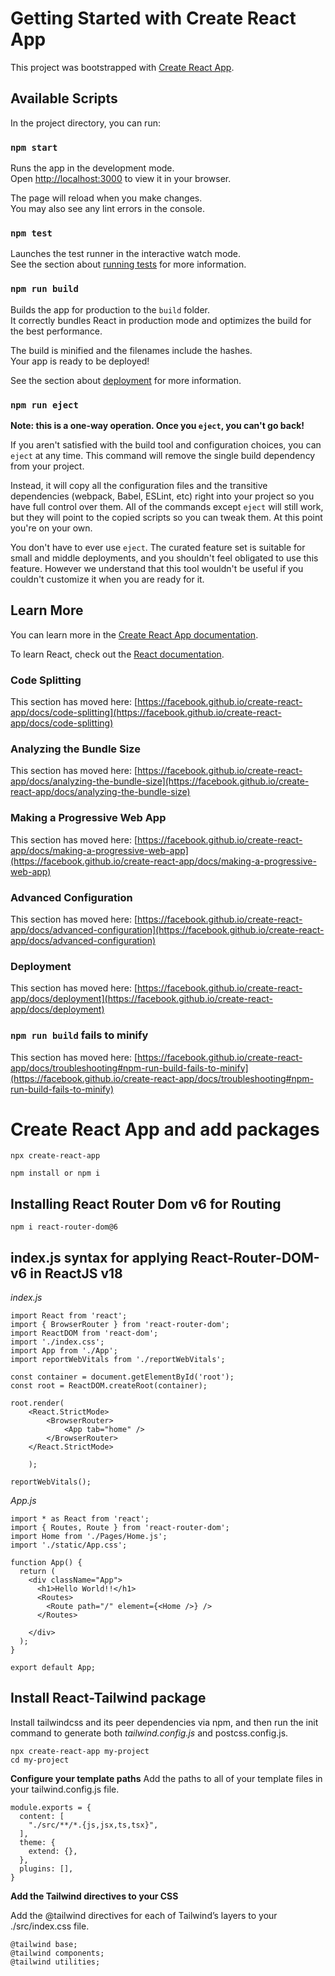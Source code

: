 # Getting Started with Create React App

This project was bootstrapped with [Create React App](https://github.com/facebook/create-react-app).

## Available Scripts

In the project directory, you can run:

### `npm start`

Runs the app in the development mode.\
Open [http://localhost:3000](http://localhost:3000) to view it in your browser.

The page will reload when you make changes.\
You may also see any lint errors in the console.

### `npm test`

Launches the test runner in the interactive watch mode.\
See the section about [running tests](https://facebook.github.io/create-react-app/docs/running-tests) for more information.

### `npm run build`

Builds the app for production to the `build` folder.\
It correctly bundles React in production mode and optimizes the build for the best performance.

The build is minified and the filenames include the hashes.\
Your app is ready to be deployed!

See the section about [deployment](https://facebook.github.io/create-react-app/docs/deployment) for more information.

### `npm run eject`

**Note: this is a one-way operation. Once you `eject`, you can't go back!**

If you aren't satisfied with the build tool and configuration choices, you can `eject` at any time. This command will remove the single build dependency from your project.

Instead, it will copy all the configuration files and the transitive dependencies (webpack, Babel, ESLint, etc) right into your project so you have full control over them. All of the commands except `eject` will still work, but they will point to the copied scripts so you can tweak them. At this point you're on your own.

You don't have to ever use `eject`. The curated feature set is suitable for small and middle deployments, and you shouldn't feel obligated to use this feature. However we understand that this tool wouldn't be useful if you couldn't customize it when you are ready for it.

## Learn More

You can learn more in the [Create React App documentation](https://facebook.github.io/create-react-app/docs/getting-started).

To learn React, check out the [React documentation](https://reactjs.org/).

### Code Splitting

This section has moved here: [https://facebook.github.io/create-react-app/docs/code-splitting](https://facebook.github.io/create-react-app/docs/code-splitting)

### Analyzing the Bundle Size

This section has moved here: [https://facebook.github.io/create-react-app/docs/analyzing-the-bundle-size](https://facebook.github.io/create-react-app/docs/analyzing-the-bundle-size)

### Making a Progressive Web App

This section has moved here: [https://facebook.github.io/create-react-app/docs/making-a-progressive-web-app](https://facebook.github.io/create-react-app/docs/making-a-progressive-web-app)

### Advanced Configuration

This section has moved here: [https://facebook.github.io/create-react-app/docs/advanced-configuration](https://facebook.github.io/create-react-app/docs/advanced-configuration)

### Deployment

This section has moved here: [https://facebook.github.io/create-react-app/docs/deployment](https://facebook.github.io/create-react-app/docs/deployment)

### `npm run build` fails to minify

This section has moved here: [https://facebook.github.io/create-react-app/docs/troubleshooting#npm-run-build-fails-to-minify](https://facebook.github.io/create-react-app/docs/troubleshooting#npm-run-build-fails-to-minify)


# Create React App and add packages

`npx create-react-app`

`npm install or npm i`

## Installing React Router Dom v6 for Routing

`npm i react-router-dom@6`


## index.js syntax for applying React-Router-DOM-v6 in ReactJS v18

<i>index.js</i>

```
import React from 'react';
import { BrowserRouter } from 'react-router-dom';
import ReactDOM from 'react-dom';
import './index.css';
import App from './App';
import reportWebVitals from './reportWebVitals';

const container = document.getElementById('root');
const root = ReactDOM.createRoot(container);

root.render(
    <React.StrictMode>
        <BrowserRouter>
            <App tab="home" />
        </BrowserRouter>
    </React.StrictMode>
    
    );

reportWebVitals();
```

<i>App.js</i>

```
import * as React from 'react';
import { Routes, Route } from 'react-router-dom';
import Home from './Pages/Home.js';
import './static/App.css';

function App() {
  return (
    <div className="App">
      <h1>Hello World!!</h1>
      <Routes>
        <Route path="/" element={<Home />} />
      </Routes>
      
    </div>
  );
}

export default App;
```

## Install React-Tailwind package

Install tailwindcss and its peer dependencies via npm, and then run the init command to generate both <i> tailwind.config.js </i> and postcss.config.js.

```
npx create-react-app my-project
cd my-project
```

<b>Configure your template paths</b>
Add the paths to all of your template files in your tailwind.config.js file.

```
module.exports = {
  content: [
    "./src/**/*.{js,jsx,ts,tsx}",
  ],
  theme: {
    extend: {},
  },
  plugins: [],
}
```

<b>Add the Tailwind directives to your CSS</b>

Add the @tailwind directives for each of Tailwind’s layers to your <l> ./src/index.css </i> file.

```
@tailwind base;
@tailwind components;
@tailwind utilities;
```